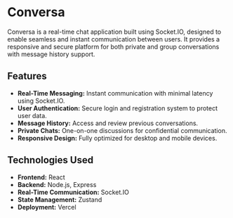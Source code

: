 # Conversa

Conversa is a real-time chat application built using Socket.IO, designed to enable seamless and instant communication between users. It provides a responsive and secure platform for both private and group conversations with message history support.

## Features

- **Real-Time Messaging:** Instant communication with minimal latency using Socket.IO.
- **User Authentication:** Secure login and registration system to protect user data.
- **Message History:** Access and review previous conversations.
- **Private Chats:** One-on-one discussions for confidential communication.
- **Responsive Design:** Fully optimized for desktop and mobile devices.

## Technologies Used

- **Frontend:** React
- **Backend:** Node.js, Express
- **Real-Time Communication:** Socket.IO
- **State Management:** Zustand
- **Deployment:** Vercel



